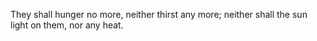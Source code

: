They shall hunger no more, neither thirst any more; neither shall the sun light on them, nor any heat.
